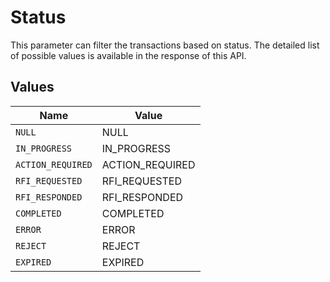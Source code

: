 # Status

This parameter can filter the transactions based on status. The detailed list of possible values is available in the response of this API.


## Values

| Name              | Value             |
| ----------------- | ----------------- |
| `NULL`            | NULL              |
| `IN_PROGRESS`     | IN_PROGRESS       |
| `ACTION_REQUIRED` | ACTION_REQUIRED   |
| `RFI_REQUESTED`   | RFI_REQUESTED     |
| `RFI_RESPONDED`   | RFI_RESPONDED     |
| `COMPLETED`       | COMPLETED         |
| `ERROR`           | ERROR             |
| `REJECT`          | REJECT            |
| `EXPIRED`         | EXPIRED           |